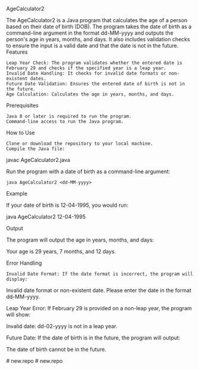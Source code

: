 AgeCalculator2

The AgeCalculator2 is a Java program that calculates the age of a person based on their date of birth (DOB). The program takes the date of birth as a command-line argument in the format dd-MM-yyyy and outputs the person's age in years, months, and days. It also includes validation checks to ensure the input is a valid date and that the date is not in the future.
Features

    Leap Year Check: The program validates whether the entered date is February 29 and checks if the specified year is a leap year.
    Invalid Date Handling: It checks for invalid date formats or non-existent dates.
    Future Date Validation: Ensures the entered date of birth is not in the future.
    Age Calculation: Calculates the age in years, months, and days.

Prerequisites

    Java 8 or later is required to run the program.
    Command-line access to run the Java program.

How to Use

    Clone or download the repository to your local machine.
    Compile the Java file:

javac AgeCalculator2.java

Run the program with a date of birth as a command-line argument:

    java AgeCalculator2 <dd-MM-yyyy>

Example

If your date of birth is 12-04-1995, you would run:

java AgeCalculator2 12-04-1995

Output

The program will output the age in years, months, and days:

Your age is 29 years, 7 months, and 12 days.

Error Handling

    Invalid Date Format: If the date format is incorrect, the program will display:

Invalid date format or non-existent date. Please enter the date in the format dd-MM-yyyy.

Leap Year Error: If February 29 is provided on a non-leap year, the program will show:

Invalid date: dd-02-yyyy is not in a leap year.

Future Date: If the date of birth is in the future, the program will output:

The date of birth cannot be in the future.



        
#   n e w . r e p o  
 #   n e w . r e p o  
 